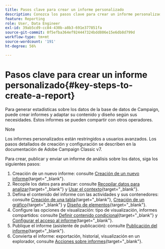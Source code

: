 ```yaml
---
title: Pasos clave para crear un informe personalizado
description: Conozca los pasos clave para crear un informe personalizado
feature: Reporting
role: User, Data Engineer
exl-id: 39ab5cd9-cc84-430b-a8b3-691e377851fa
source-git-commit: 0f5efba364ef924447324bdd806e15e6db8d799d
workflow-type: tm+mt
source-wordcount: '191'
ht-degree: 56%

---
```


# Pasos clave para crear un informe personalizado{#key-steps-to-create-a-report}

Para generar estadísticas sobre los datos de la base de datos de Campaign, puede crear informes y adaptar su contenido y diseño según sus necesidades. Estos informes se pueden compartir con otros operadores.

>[!NOTE]
>
>Los informes personalizados están restringidos a usuarios avanzados. Los pasos detallados de creación y configuración se describen en la documentación de Adobe Campaign Classic v7.

Para crear, publicar y enviar un informe de análisis sobre los datos, siga los siguientes pasos:

1. Creación de un nuevo informe: consulte [Creación de un nuevo informe](https://experienceleague.adobe.com/docs/campaign-classic/using/reporting/creating-new-reports/creating-a-new-report.html?lang=es){target="_blank"}.
1. Recopile los datos para analizar: consulte [Recopilar datos para analizar](https://experienceleague.adobe.com/docs/campaign-classic/using/reporting/creating-new-reports/collecting-data-to-analyze.html?lang=es){target="_blank"} y [Usar el contexto](https://experienceleague.adobe.com/docs/campaign-classic/using/reporting/creating-new-reports/collecting-data-to-analyze.html?lang=es){target="_blank"}.
1. Defina el contenido del informe con las actividades y sus contenedores: consulte [Creación de una tabla](https://experienceleague.adobe.com/docs/campaign-classic/using/reporting/creating-new-reports/creating-a-table.html?lang=es){target="_blank"}, [Creación de un gráfico](https://experienceleague.adobe.com/docs/campaign-classic/using/reporting/creating-new-reports/creating-a-chart.html?lang=es){target="_blank"} y [Diseño de elementos](https://experienceleague.adobe.com/docs/campaign-classic/using/reporting/creating-new-reports/element-layout.html?lang=es){target="_blank"}.
1. Configure las opciones de visualización: tipo de visualización, informes compartidos: consulte [Definir contenido condicional](https://experienceleague.adobe.com/docs/campaign-classic/using/reporting/creating-new-reports/defining-a-conditional-content.html?lang=es){target="_blank"} y [Configurar el acceso al informe](https://experienceleague.adobe.com/docs/campaign-classic/using/reporting/creating-new-reports/configuring-access-to-the-report.html?lang=es){target="_blank"}.
1. Publique el informe (asistente de publicación): consulte [Publicación del informe](https://experienceleague.adobe.com/docs/campaign-classic/using/reporting/creating-new-reports/configuring-access-to-the-report.html?lang=es#publishing-the-report){target="_blank"}.
1. Convierta el informe: exportación, historial, visualización en un explorador, consulte [Acciones sobre informes](https://experienceleague.adobe.com/docs/campaign-classic/using/reporting/creating-new-reports/actions-on-reports.html?lang=es){target="_blank"}.
